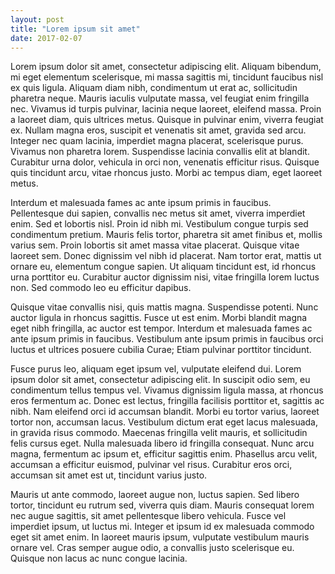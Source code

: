 ```yaml
---
layout: post
title: "Lorem ipsum sit amet"
date: 2017-02-07
---
```


Lorem ipsum dolor sit amet, consectetur adipiscing elit. Aliquam bibendum, mi eget elementum scelerisque, mi massa sagittis mi, tincidunt faucibus nisl ex quis ligula. Aliquam diam nibh, condimentum ut erat ac, sollicitudin pharetra neque. Mauris iaculis vulputate massa, vel feugiat enim fringilla nec. Vivamus id turpis pulvinar, lacinia neque laoreet, eleifend massa. Proin a laoreet diam, quis ultrices metus. Quisque in pulvinar enim, viverra feugiat ex. Nullam magna eros, suscipit et venenatis sit amet, gravida sed arcu. Integer nec quam lacinia, imperdiet magna placerat, scelerisque purus. Vivamus non pharetra lorem. Suspendisse lacinia convallis elit at blandit. Curabitur urna dolor, vehicula in orci non, venenatis efficitur risus. Quisque quis tincidunt arcu, vitae rhoncus justo. Morbi ac tempus diam, eget laoreet metus.

Interdum et malesuada fames ac ante ipsum primis in faucibus. Pellentesque dui sapien, convallis nec metus sit amet, viverra imperdiet enim. Sed et lobortis nisl. Proin id nibh mi. Vestibulum congue turpis sed condimentum pretium. Mauris felis tortor, pharetra sit amet finibus et, mollis varius sem. Proin lobortis sit amet massa vitae placerat. Quisque vitae laoreet sem. Donec dignissim vel nibh id placerat. Nam tortor erat, mattis ut ornare eu, elementum congue sapien. Ut aliquam tincidunt est, id rhoncus urna porttitor eu. Curabitur auctor dignissim nisi, vitae fringilla lorem luctus non. Sed commodo leo eu efficitur dapibus.

Quisque vitae convallis nisi, quis mattis magna. Suspendisse potenti. Nunc auctor ligula in rhoncus sagittis. Fusce ut est enim. Morbi blandit magna eget nibh fringilla, ac auctor est tempor. Interdum et malesuada fames ac ante ipsum primis in faucibus. Vestibulum ante ipsum primis in faucibus orci luctus et ultrices posuere cubilia Curae; Etiam pulvinar porttitor tincidunt.

Fusce purus leo, aliquam eget ipsum vel, vulputate eleifend dui. Lorem ipsum dolor sit amet, consectetur adipiscing elit. In suscipit odio sem, eu condimentum tellus tempus vel. Vivamus dignissim ligula massa, at rhoncus eros fermentum ac. Donec est lectus, fringilla facilisis porttitor et, sagittis ac nibh. Nam eleifend orci id accumsan blandit. Morbi eu tortor varius, laoreet tortor non, accumsan lacus. Vestibulum dictum erat eget lacus malesuada, in gravida risus commodo. Maecenas fringilla velit mauris, et sollicitudin felis cursus eget. Nulla malesuada libero id fringilla consequat. Nunc arcu magna, fermentum ac ipsum et, efficitur sagittis enim. Phasellus arcu velit, accumsan a efficitur euismod, pulvinar vel risus. Curabitur eros orci, accumsan sit amet est ut, tincidunt varius justo.

Mauris ut ante commodo, laoreet augue non, luctus sapien. Sed libero tortor, tincidunt eu rutrum sed, viverra quis diam. Mauris consequat lorem nec augue sagittis, sit amet pellentesque libero vehicula. Fusce vel imperdiet ipsum, ut luctus mi. Integer et ipsum id ex malesuada commodo eget sit amet enim. In laoreet mauris ipsum, vulputate vestibulum mauris ornare vel. Cras semper augue odio, a convallis justo scelerisque eu. Quisque non lacus ac nunc congue lacinia.
